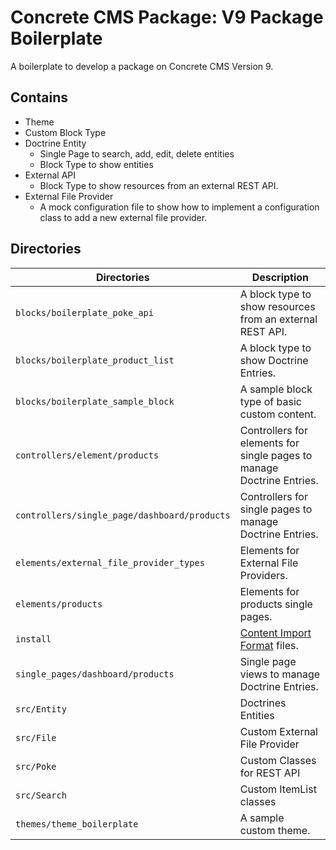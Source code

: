 # Concrete CMS Package: V9 Package Boilerplate

A boilerplate to develop a package on Concrete CMS Version 9.

## Contains

* Theme
* Custom Block Type
* Doctrine Entity
  * Single Page to search, add, edit, delete entities
  * Block Type to show entities
* External API
  * Block Type to show resources from an external REST API.
* External File Provider
  * A mock configuration file to show how to implement a configuration class to add a new external file provider.

## Directories

| Directories                                  | Description                                                                                                                                                           |
|----------------------------------------------|-----------------------------------------------------------------------------------------------------------------------------------------------------------------------|
| `blocks/boilerplate_poke_api`                | A block type to show resources from an external REST API.                                                                                                             |
| `blocks/boilerplate_product_list`            | A block type to show Doctrine Entries.                                                                                                                                |
| `blocks/boilerplate_sample_block`            | A sample block type of basic custom content.                                                                                                                          |
| `controllers/element/products`               | Controllers for elements for single pages to manage Doctrine Entries.                                                                                                 |
| `controllers/single_page/dashboard/products` | Controllers for single pages to manage Doctrine Entries.                                                                                                              |
| `elements/external_file_provider_types`      | Elements for External File Providers.                                                                                                                                 |
| `elements/products`                          | Elements for products single pages.                                                                                                                                   |
| `install`                                    | [Content Import Format](https://documentation.concretecms.org/developers/pages-themes/designing-for-concrete5/packaging-your-theme/enabling-full-content-swap) files. |
| `single_pages/dashboard/products`            | Single page views to manage Doctrine Entries.                                                                                                                         |
| `src/Entity`                                 | Doctrines Entities                                                                                                                                                    |
| `src/File`                                   | Custom External File Provider                                                                                                                                         |
| `src/Poke`                                   | Custom Classes for REST API                                                                                                                                           |
| `src/Search`                                 | Custom ItemList classes                                                                                                                                               |
| `themes/theme_boilerplate`                   | A sample custom theme.                                                                                                                                                |
